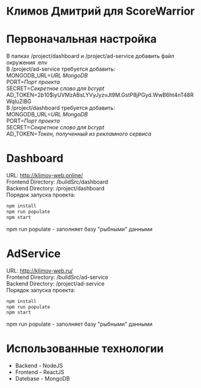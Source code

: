 # Климов Дмитрий для ScoreWarrior
# Первоначальная настройка
В папках /project/dashboard и /project/ad-service добавить файл окружения .env  
В /project/ad-service требуется добавить:  
MONGODB_URL=*URL MongoDB*  
PORT=*Порт проекта*  
SECRET=*Секретное слово для bcrypt*  
AD_TOKEN=$2b$10$iyUVMzABsLYVyJyzvJt9M.GstP8jPGyd.WwB6ht4nT48RWqIuZiBG  
В /project/dashboard требуется добавить:  
MONGODB_URL=*URL MongoDB*  
PORT=*Порт проекта*  
SECRET=*Секретное слово для bcrypt*  
AD_TOKEN=*Токен, полученный из рекламного сервиса*  
# Dashboard  
URL: http://klimov-web.online/  
Frontend Directory: /buildSrc/dashboard  
Backend Directory: /project/dashboard  
Порядок запуска проекта:  
```sh
npm install
npm run populate
npm start
```
npm run populate - заполняет базу "рыбными" данными  

# AdService
URL: http://klimov-web.ru/  
Frontend Directory: /buildSrc/ad-service  
Backend Directory: /project/ad-service  
Порядок запуска проекта:  
```sh
npm install
npm run populate
npm start
```
npm run populate - заполняет базу "рыбными" данными  

# Использованные технологии
- Backend - NodeJS
- Frontend - ReactJS
- Datebase - MongoDB
